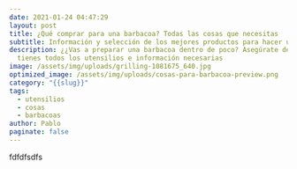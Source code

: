 ```yaml
---
date: 2021-01-24 04:47:29
layout: post
title: ¿Qué comprar para una barbacoa? Todas las cosas que necesitas
subtitle: Información y selección de los mejores productos para hacer una barbacoa
description: ¿¿Vas a preparar una barbacoa dentro de poco? Asegúrate de que
  tienes todos los utensilios e información necesarias
image: /assets/img/uploads/grilling-1081675_640.jpg
optimized_image: /assets/img/uploads/cosas-para-barbacoa-preview.png
category: "{{slug}}"
tags:
  - utensilios
  - cosas
  - barbacoas
author: Pablo
paginate: false
---
```

fdfdfsdfs